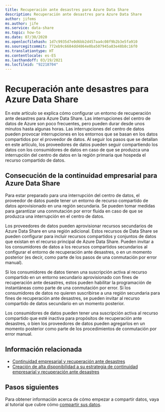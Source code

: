 ```yaml
---
title: Recuperación ante desastres para Azure Data Share
description: Recuperación ante desastres para Azure Data Share
author: jifems
ms.author: jife
ms.service: data-share
ms.topic: how-to
ms.date: 07/30/2020
ms.openlocfilehash: 1d7c9935d7e0d6bb2d457aa4c08f9b2b3e5fa910
ms.sourcegitcommit: 772eb9c6684dd4864e0ba507945a83e48b8c16f0
ms.translationtype: HT
ms.contentlocale: es-ES
ms.lasthandoff: 03/19/2021
ms.locfileid: "92218704"
---
```

# <a name="disaster-recovery-for-azure-data-share"></a>Recuperación ante desastres para Azure Data Share

En este artículo se explica cómo configurar un entorno de recuperación ante desastres para Azure Data Share. Las interrupciones del centro de datos de Azure son poco frecuentes, pero pueden durar desde unos minutos hasta algunas horas. Las interrupciones del centro de datos pueden provocar interrupciones en los entornos que se basan en los datos compartidos por el proveedor de datos. Al seguir los pasos que se detallan en este artículo, los proveedores de datos pueden seguir compartiendo los datos con los consumidores de datos en caso de que se produzca una interrupción del centro de datos en la región primaria que hospeda el recurso compartido de datos. 

## <a name="achieving-business-continuity-for-azure-data-share"></a>Consecución de la continuidad empresarial para Azure Data Share

Para estar preparado para una interrupción del centro de datos, el proveedor de datos puede tener un entorno de recurso compartido de datos aprovisionado en una región secundaria. Se pueden tomar medidas para garantizar una conmutación por error fluida en caso de que se produzca una interrupción en el centro de datos. 

Los proveedores de datos pueden aprovisionar recursos secundarios de Azure Data Share en una región adicional. Estos recursos de Data Share se pueden configurar para incluir recursos compartidos y conjuntos de datos que existan en el recurso principal de Azure Data Share. Pueden invitar a los consumidores de datos a los recursos compartidos secundarios al configurar el entorno de recuperación ante desastres, o en un momento posterior (es decir, como parte de los pasos de una conmutación por error manual).

Si los consumidores de datos tienen una suscripción activa al recurso compartido en un entorno secundario aprovisionado con fines de recuperación ante desastres, estos pueden habilitar la programación de instantáneas como parte de una conmutación por error. Si los consumidores de datos no quieren suscribirse a una región secundaria para fines de recuperación ante desastres, se pueden invitar al recurso compartido de datos secundario en un momento posterior. 

Los consumidores de datos pueden tener una suscripción activa al recurso compartido que esté inactiva para propósitos de recuperación ante desastres, o bien los proveedores de datos pueden agregarlos en un momento posterior como parte de los procedimientos de conmutación por error manual. 

## <a name="related-information"></a>Información relacionada

- [Continuidad empresarial y recuperación ante desastres](../best-practices-availability-paired-regions.md)
- [Creación de alta disponibilidad a su estrategia de continuidad empresarial y recuperación ante desastres](/azure/architecture/solution-ideas/articles/build-high-availability-into-your-bcdr-strategy)

## <a name="next-steps"></a>Pasos siguientes

Para obtener información acerca de cómo empezar a compartir datos, vaya al tutorial que cubre cómo [compartir sus datos](share-your-data.md).